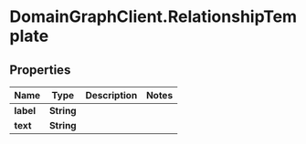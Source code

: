# DomainGraphClient.RelationshipTemplate

## Properties
Name | Type | Description | Notes
------------ | ------------- | ------------- | -------------
**label** | **String** |  | 
**text** | **String** |  | 


